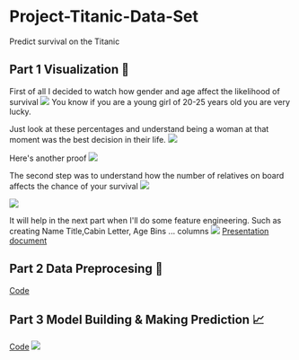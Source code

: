 # Project-Titanic-Data-Set
Predict survival on the Titanic
## Part 1 Visualization :art:
First of all I decided to watch how gender and age affect the likelihood of survival
![](https://github.com/vassylkorzh/Project-1-Titanic-Data-Set/blob/main/Images/Age%20%26%20Gender.png)
You know if you are a young girl of 20-25 years old you are very lucky.

Just look at these percentages and understand being a woman at that moment was the best decision in their life.
![](https://github.com/vassylkorzh/Project-1-Titanic-Data-Set/blob/main/Images/Man%20vs%20Women%20Survived.png)

Here's another proof
![](https://github.com/vassylkorzh/Project-1-Titanic-Data-Set/blob/main/Images/Name%20Title.png)

The second step was to understand how the number of relatives on board affects the chance of your survival
![](https://github.com/vassylkorzh/Project-1-Titanic-Data-Set/blob/main/Images/Quantity%20of%20people.png)

![](https://github.com/vassylkorzh/Project-1-Titanic-Data-Set/blob/main/Images/Ticket%20Class%20%26%20Port%20of%20Embarkation.png)

It will help in the next part when I'll do some feature engineering.
Such as creating Name Title,Cabin Letter, Age Bins ... columns
![](https://github.com/vassylkorzh/Project-1-Titanic-Data-Set/blob/main/Images/Cabin%20Letter.png)
[Presentation document](https://github.com/vassylkorzh/Project-1-Titanic-Data-Set/blob/main/5.%20Insights/Titanic.pdf)
## Part 2 Data Preprocesing  :wrench:
[Code](https://github.com/vassylkorzh/Project-1-Titanic-Data-Set/blob/main/Code/Titanic%20Data%20Preprocesing.ipynb)
## Part 3 Model Building & Making Prediction  :chart_with_upwards_trend:
[Code](https://github.com/vassylkorzh/Project-1-Titanic-Data-Set/blob/main/Code/Model%20Building.ipynb)
![](https://github.com/vassylkorzh/Project-1-Titanic-Data-Set/blob/main/Images/Model%20results.png)

